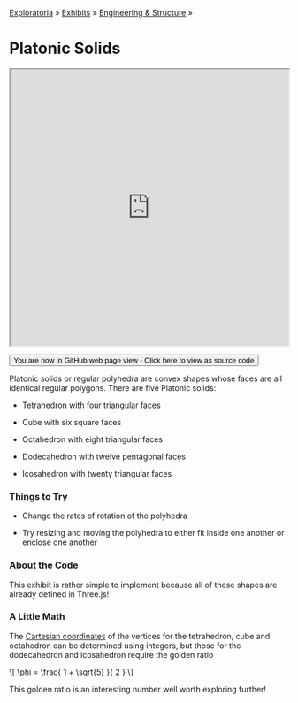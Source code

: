 [Exploratoria]( http://exploratoria.github.io ) &raquo; [Exhibits]( http://exploratoria.github.io/exhibits/ ) &raquo;
[Engineering & Structure]( http://exploratoria.github.io/exhibits/engineering/ ) &raquo;

# Platonic Solids

<iframe src=http://exploratoria.github.io/lib/code-edit-view/code-edit-view.html#http://exploratoria.github.io/exhibits/engineering/platonic-solids/platonic-solids.html width=100% height=500px></iframe>

<span style="display: none">_View as a web page to see the content of this iframe_</span>

<span style="display: none"> [You are now in GitHub source code view - Click here to view as a web page]( http://exploratoria.github.io/exhibits/engineering/platonic-solids/index.html 'View file as a web page' ) </span>
<input type=button value="You are now in GitHub web page view - Click here to view as source code" onclick="window.location.href='https://github.com/exploratoria/exploratoria.github.io/tree/master/exhibits/engineering/platonic-solids/'" />

Platonic solids or regular polyhedra are convex shapes whose faces are all identical regular polygons. There are five Platonic solids:

* Tetrahedron with four triangular faces

* Cube with six square faces

* Octahedron with eight triangular faces

* Dodecahedron with twelve pentagonal faces

* Icosahedron with twenty triangular faces

### Things to Try

* Change the rates of rotation of the polyhedra

* Try resizing and moving the polyhedra to either fit inside one another or enclose one another

### About the Code

This exhibit is rather simple to implement because all of these shapes are already defined in Three.js!

### A Little Math

The <a href="https://en.wikipedia.org/wiki/Platonic_solid#Cartesian_coordinates">Cartesian coordinates</a> of the vertices for the tetrahedron, cube and octahedron can be determined using integers, but those for the dodecahedron and icosahedron require the golden ratio

\\[ \phi = \frac{ 1 + \sqrt{5} }{ 2 } \\]

This golden ratio is an interesting number well worth exploring further!